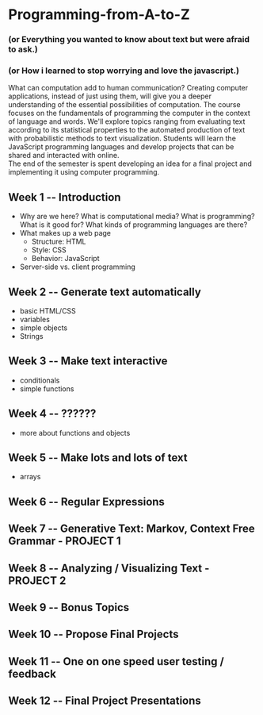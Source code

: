 # Programming-from-A-to-Z

### (or Everything you wanted to know about text but were afraid to ask.)

### (or How i learned to stop worrying and love the javascript.)

What can computation add to human communication? Creating computer applications, instead of just using them, will give you a deeper understanding of the essential possibilities of computation. The course focuses on the fundamentals of programming the computer in the context of language and words. We'll explore topics ranging from evaluating text according to its statistical properties to the automated production of text with probabilistic methods to text visualization.  Students will learn the JavaScript programming languages and develop projects that can be shared and interacted with online.  
The end of the semester is spent developing an idea for a final project and implementing it using computer programming.	

## Week 1 -- Introduction
- Why are we here? What is computational media?  What is programming? What is it good for? What kinds of programming languages are there?
- What makes up a web page
   - Structure: HTML
   - Style: CSS
   - Behavior: JavaScript
- Server-side vs. client programming

## Week 2 -- Generate text automatically
- basic HTML/CSS
- variables
- simple objects
- Strings

## Week 3 -- Make text interactive
- conditionals
- simple functions

## Week 4 -- ??????
- more about functions and objects 

## Week 5 -- Make lots and lots of text
- arrays

## Week 6 -- Regular Expressions

## Week 7 -- Generative Text: Markov, Context Free Grammar - PROJECT 1

## Week 8 -- Analyzing / Visualizing Text - PROJECT 2

## Week 9 -- Bonus Topics

## Week 10 --  Propose Final Projects

## Week 11 -- One on one speed user testing / feedback

## Week 12 -- Final Project Presentations
